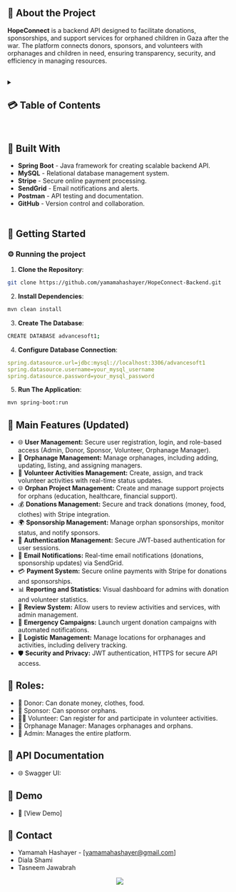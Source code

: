 
<a name="intro"></a>
## 🌟 About the Project
<strong>HopeConnect</strong> is a backend API designed to facilitate donations, sponsorships, and support services for orphaned children in Gaza after the war. The platform connects donors, sponsors, and volunteers with orphanages and children in need, ensuring transparency, security, and efficiency in managing resources.
<br><br>

<details>
  <summary><h2>💳 Table of Contents</h2></summary>
  <ol>
    <li><a href="#intro">Introduction (What's HopeConnect project?)</a></li>
    <li><a href="#bw">Built With</a></li>
    <li><a href="#gs">Getting Started</a></li>
    <li><a href="#coref">Main Features</a></li>
    <li><a href="#roles">Roles</a></li>
    <li><a href="#API">API Documentation</a></li>
    <li><a href="#demo">Demo</a></li>
    <li><a href="#contact">Contact</a></li>
  </ol>
</details>
<br>

<a name="bw"></a>
## 🔨 Built With
- **Spring Boot** - Java framework for creating scalable backend API.
- **MySQL** - Relational database management system.
- **Stripe** - Secure online payment processing.
- **SendGrid** - Email notifications and alerts.
- **Postman** - API testing and documentation.
- **GitHub** - Version control and collaboration.
<br><br>

<a name="gs"></a>
## 🚀 Getting Started
### ⚙️ Running the project
1. **Clone the Repository**:
```bash
git clone https://github.com/yamamahashayer/HopeConnect-Backend.git
```
2. **Install Dependencies**:
```bash
mvn clean install
```
3. **Create The Database**:
```bash
CREATE DATABASE advancesoft1;
```
4. **Configure Database Connection**:
```yaml
spring.datasource.url=jdbc:mysql://localhost:3306/advancesoft1
spring.datasource.username=your_mysql_username
spring.datasource.password=your_mysql_password
```
5. **Run The Application**:
```bash
mvn spring-boot:run
```

<a name="coref"></a>
## 🚀 Main Features (Updated)
- 🌐 **User Management:** Secure user registration, login, and role-based access (Admin, Donor, Sponsor, Volunteer, Orphanage Manager).
- 🏡 **Orphanage Management:** Manage orphanages, including adding, updating, listing, and assigning managers.
- 👥 **Volunteer Activities Management:** Create, assign, and track volunteer activities with real-time status updates.
- 🌐 **Orphan Project Management:** Create and manage support projects for orphans (education, healthcare, financial support).
- 💰 **Donations Management:** Secure and track donations (money, food, clothes) with Stripe integration.
- 🌍 **Sponsorship Management:** Manage orphan sponsorships, monitor status, and notify sponsors.
- 🔑 **Authentication Management:** Secure JWT-based authentication for user sessions.
- 📧 **Email Notifications:** Real-time email notifications (donations, sponsorship updates) via SendGrid.
- 💳 **Payment System:** Secure online payments with Stripe for donations and sponsorships.
- 📊 **Reporting and Statistics:** Visual dashboard for admins with donation and volunteer statistics.
- 📝 **Review System:** Allow users to review activities and services, with admin management.
- 🚨 **Emergency Campaigns:** Launch urgent donation campaigns with automated notifications.
- 📍 **Logistic Management:** Manage locations for orphanages and activities, including delivery tracking.
- 🛡️ **Security and Privacy:** JWT authentication, HTTPS for secure API access.

<a name="roles"></a>
## 👥 Roles:
- 👤 Donor: Can donate money, clothes, food.
- 👥 Sponsor: Can sponsor orphans.
- 👨‍⚕️ Volunteer: Can register for and participate in volunteer activities.
- 🏡 Orphanage Manager: Manages orphanages and orphans.
- 🔧 Admin: Manages the entire platform.

<a name="API"></a>
## 📝 API Documentation
- 🌐 Swagger UI:

<a name="demo"></a>
## 📸 Demo
- 🚀 [View Demo]

<a name="contact"></a>
## 📱 Contact
- Yamamah Hashayer - [yamamahashayer@gmail.com]
- Diala Shami 
- Tasneem Jawabrah 

<p align="center">
  <a href="https://github.com/yamamahashayer/HopeConnect-Backend/graphs/contributors">
    <img src="https://contrib.rocks/image?repo=yamamahashayer/HopeConnect-Backend" />
  </a>
</p>
